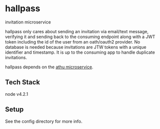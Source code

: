 # hallpass
invitation microservice

hallpass only cares about sending an invitation via email/text message, verifying it and sending back to the consuming endpoint along with a JWT token including the id of the user from an oath/oauth2 provider. No database is needed because invitations are JTW tokens with a unique identifier and timestamp. It is up to the consuming app to handle duplicate invitations.

hallpass depends on the <a href="https://github.com/sebringj/athu">athu microservice</a>.

## Tech Stack
node v4.2.1

## Setup
See the config directory for more info.
